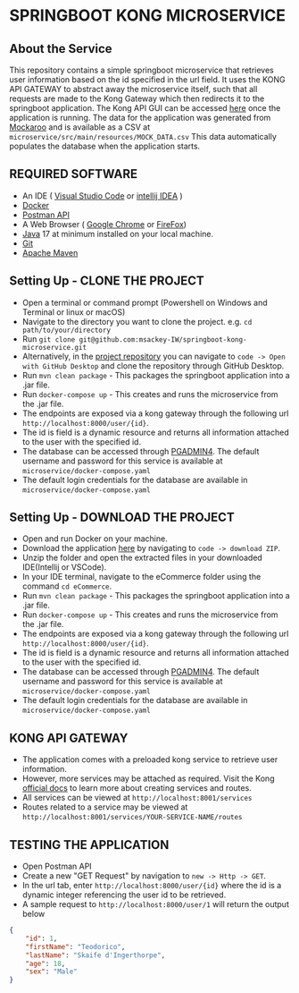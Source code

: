 # SPRINGBOOT KONG MICROSERVICE
## About the Service
This repository contains a simple springboot microservice that retrieves user 
information based on the id specified in the url field. 
It uses the KONG API GATEWAY to abstract away the microservice itself, 
such that all requests are made to
the Kong Gateway which then redirects it to the springboot application.
The Kong API GUI can be accessed [here](http://localhost:8002) once the application is running.
The data for the application was generated from [Mockaroo](https://www.mockaroo.com/) and is available as a CSV at `microservice/src/main/resources/MOCK_DATA.csv`
This data automatically populates the database when the application starts.

## REQUIRED SOFTWARE
- An IDE ( [Visual Studio Code](https://code.visualstudio.com/download) or [intellij IDEA](https://www.jetbrains.com/idea/download/?source=google&medium=cpc&campaign=APAC_en_AU_IDEA_Branded&term=intellij+idea&content=602143185772&gclid=EAIaIQobChMI-f3uuYnegwMVwqRmAh0_ewXKEAAYASABEgImY_D_BwE&section=windows) )
- [Docker](https://www.docker.com/products/docker-desktop/)
- [Postman API](https://www.postman.com/downloads/)
- A Web Browser ( [Google Chrome](https://www.google.com/chrome/) or [FireFox](https://www.mozilla.org/en-US/firefox/new/))
- [Java](https://www.oracle.com/java/technologies/downloads/) 17 at minimum installed on your local machine.
- [Git](https://www.git-scm.com/downloads)
- [Apache Maven](https://maven.apache.org/)

## Setting Up - CLONE THE PROJECT
- Open a terminal or command prompt (Powershell on Windows and Terminal or linux or macOS)
- Navigate to the directory you want to clone the project. e.g. `cd path/to/your/directory`
- Run `git clone git@github.com:msackey-IW/springboot-kong-microservice.git`
- Alternatively, in the [project repository](https://github.com/msackey-IW/springboot-kong-microservice) you can navigate to `code -> Open with GitHub Desktop` and clone the repository through GitHub Desktop.
- Run `mvn clean package` - This packages the springboot application into a .jar file.
- Run `docker-compose up` - This creates and runs the microservice from the .jar file.
- The endpoints are exposed via a kong gateway through the following url `http://localhost:8000/user/{id}`. 
- The id is field is a dynamic resource and returns all information attached to the user with the specified id.
- The database can be accessed through [PGADMIN4](http://localhost:5050). The default username and password for this service is available at `microservice/docker-compose.yaml`
- The default login credentials for the database are available in `microservice/docker-compose.yaml`

## Setting Up - DOWNLOAD THE PROJECT
- Open and run Docker on your machine.
- Download the application [here](git@github.com:msackey-IW/springboot-kong-microservice.git) by navigating to `code -> download ZIP`.
- Unzip the folder and open the extracted files in your downloaded IDE(Intellij or VSCode).
- In your IDE terminal, navigate to the eCommerce folder using the command `cd eCommerce`.
- Run `mvn clean package` - This packages the springboot application into a .jar file.
- Run `docker-compose up` - This creates and runs the microservice from the .jar file.
- The endpoints are exposed via a kong gateway through the following url `http://localhost:8000/user/{id}`.
- The id is field is a dynamic resource and returns all information attached to the user with the specified id.
- The database can be accessed through [PGADMIN4](http://localhost:5050). The default username and password for this service is available at `microservice/docker-compose.yaml`
- The default login credentials for the database are available in `microservice/docker-compose.yaml`

## KONG API GATEWAY
- The application comes with a preloaded kong service to retrieve user information. 
- However, more services may be attached as required. Visit the Kong [official docs](https://docs.konghq.com/gateway/latest/get-started/services-and-routes/) to learn more about creating services and routes.
- All services can be viewed at `http://localhost:8001/services`
- Routes related to a service may be viewed at `http://localhost:8001/services/YOUR-SERVICE-NAME/routes`
## TESTING THE APPLICATION
- Open Postman API
- Create a new "GET Request" by navigation to `new -> Http -> GET`.
- In the url tab, enter `http://localhost:8000/user/{id}` where the id is a dynamic integer referencing the user id to be retrieved.
- A sample request to `http://localhost:8000/user/1` will return the output below
```json
{
    "id": 1,
    "firstName": "Teodorico",
    "lastName": "Skaife d'Ingerthorpe",
    "age": 18,
    "sex": "Male"
}

```

